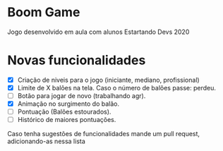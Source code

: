 # Boom Game
Jogo desenvolvido em aula com alunos Estartando Devs 2020

# Novas funcionalidades
- [x] Criação de niveis para o jogo (iniciante, mediano, profissional)
- [x] Limite de X balões na tela. Caso o número de balões passe: perdeu.
- [ ] Botão para jogar de novo (trabalhando agr).
- [x] Animação no surgimento do balão.
- [ ] Pontuação (Balões estourados).
- [ ] Histórico de maiores pontuações.

Caso tenha sugestões de funcionalidades mande um pull request, adicionando-as nessa lista
